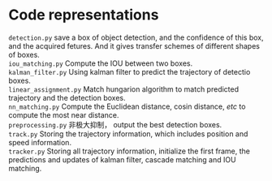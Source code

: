 # Code representations  

`detection.py` save a box of object detection, and the confidence of this box, and the acquired fetures. And it gives
transfer schemes of different shapes of boxes.  
`iou_matching.py` Compute the IOU between two boxes.  
`kalman_filter.py` Using kalman filter to predict the trajectory of detectio boxes.  
`linear_assignment.py` Match hungarion algorithm to match predicted trajectory and the detection boxes.  
`nn_matching.py` Compute the Euclidean distance, cosin distance, _etc_ to compute the most near distance.  
`preprocessing.py` 非极大抑制， output the best detection boxes.  
`track.py` Storing the trajectory information, which includes position and speed information.  
`tracker.py` Storing all trajectory information, initialize the first frame, the predictions and updates of kalman
filter, cascade matching and IOU matching.
